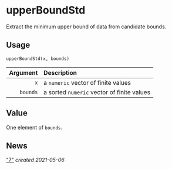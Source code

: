 upperBoundStd
=============

Extract the minimum upper bound of data from candidate bounds.

Usage
-----

    upperBoundStd(x, bounds)
    
| Argument | Description |
| -------: | :---------- |
|      `x` | a `numeric` vector of finite values |
| `bounds` | a sorted `numeric` vector of finite values |

Value
-----

One element of `bounds`.

News
----

["7"](./upperBoundStd.R) _created 2021-05-06_
